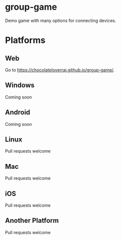 # group-game
Demo game with  many options for connecting devices.

# Platforms

## Web
Go to https://chocolateloverraj.github.io/group-game/.

## Windows
Coming soon

## Android
Coming soon

## Linux
Pull requests welcome

## Mac
Pull requests welcome

## iOS
Pull requests welcome

## Another Platform
Pull requests welcome